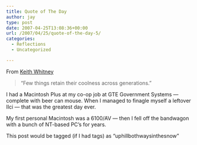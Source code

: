 ```yaml
---
title: Quote of The Day
author: jay
type: post
date: 2007-04-25T13:08:36+00:00
url: /2007/04/25/quote-of-the-day-5/
categories:
  - Reflections
  - Uncategorized

---
```

From [Keith Whitney][1]

> “Few things retain their coolness across generations.”

I had a Macintosh Plus at my co-op job at GTE Government Systems — complete with beer can mouse. When I managed to finagle myself a leftover IIci — that was the greatest day ever.

My first personal Macintosh was a 6100/AV — then I fell off the bandwagon with a bunch of NT-based PC’s for years.

This post would be tagged (if I had tags) as “uphillbothwaysinthesnow”

 [1]: http://www.macit.org/2007/04/next_generation.html